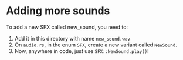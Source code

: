 # Adding more sounds

To add a new SFX called new_sound, you need to:
1. Add it in this directory with name `new_sound.wav`
2. On `audio.rs`, in the enum `SFX`, create a new variant called `NewSound`.
3. Now, anywhere in code, just use `SFX::NewSound.play()`!